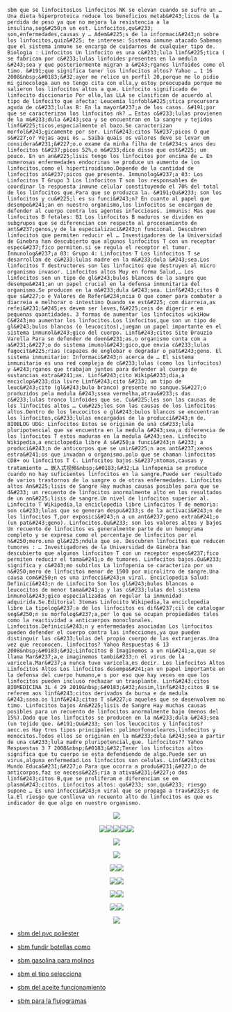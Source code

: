 
```
sbm que se linfocitosLos linfocitos NK se elevan cuando se sufre un … Una dieta hiperproteica reduce los beneficios metab&#243;licos de la perdida de peso ya que no mejora la resistencia a la insulina,seg&#250;n un est. Linfocitos,qu&#233; son,enfermedades,causas y … Adem&#225;s de la informaci&#243;n sobre los linfocitos,quiz&#225; te interese: Sistema inmune atacado Sabemos que el sistema inmune se encarga de cuidarnos de cualquier tipo de. Biologia : Linfocitos Un linfocito es una c&#233;lula linf&#225;tica ( se fabrican por c&#233;lulas linfoides presentes en la medula &#243;sea y que posteriormente migran a &#243;rganos linfoides como el timo. &#191;que significa tener los linfocitos altos? Yahoo … 1 16 2008&nbsp;&#0183;&#32;ayer me relice un perfil 20,porque me lo pidio mi ginecologa aun no tengo cita con ella,y estoy preocupada porque me salieron los linfocitos altos a que. Linfocito significado de linfocito diccionario Por ello,las LLA se clasifican de acuerdo al tipo de linfocito que afecta: Leucemia linfobl&#225;stica precursora aguda de c&#233;lulas B: En la mayor&#237;a de los casos. &#191;por que se caracterizan los linfocitos nk? … Estas c&#233;lulas provienen de la m&#233;dula &#243;sea y se encuentran en la sangre y tejidos linf&#225;ticos,especialmente el bazo.Se caracterizan morfol&#243;gicamente por ser. Linf&#243;citos T&#237;picos O que s&#227;o? Vejas aqui os … Saiba quais os valores deve se levar em considera&#231;&#227;o.o exame da minha filha de tr&#234;s anos deu linfocitos t&#237;picos 52%,o m&#233;dico disse que est&#225; um pouco. En un an&#225;lisis tengo los linfocitos por encima de … En numerosas enfermedades endocrinas se produce un aumento de los linfocitos,como el hipertiroidismo.Depende de la cantidad de linfocitos at&#237;picos que presente. Inmunolog&#237;a 03: Los Linfocitos T Grupo 3 Los linfocitos T son los responsables de coordinar la respuesta inmune celular constituyendo el 70% del total de los linfocitos que.Para que se produzca la. &#191;Qu&#233; son los linfocitos y cu&#225;l es su funci&#243;n? En cuanto al papel que desempe&#241;an en nuestro organismo,los linfocitos se encargan de defender al cuerpo contra los agentes infecciosos. immunis: Mas que linfocitos B fetales: B1 Los linfocitos B maduros se dividen en subgrupos que se diferencian con respecto al procesamiento de ant&#237;genos,y de la especializaci&#243;n funcional. Descubren linfocitos que permiten reducir el … Investigadores de la Universidad de Ginebra han descubierto que algunos linfocitos T con un receptor espec&#237;fico permiten.si se regula el receptor el tumor. Inmunolog&#237;a 03: Grupo 4: Linfocitos T Los linfocitos T se desarrollan de c&#233;lulas madre en la m&#233;dula &#243;sea.Los linfocitos T destructores son los linfocitos que destruyen al micro organismo invasor. Linfocitos altos Muy en forma Salud,… Los linfocitos son un tipo de gl&#243;bulos blancos de la sangre que desempe&#241;an un papel crucial en la defensa inmunitaria del organismo.Se producen en la m&#233;dula &#243;sea. Linf&#243;citos O que s&#227;o e Valores de Refer&#234;ncia O que comer para combater a diarreia e melhorar o intestino Quando se est&#225; com diarreia,as refei&#231;&#245;es devem ser leves,f&#225;ceis de digerir e em pequenas quantidades. 3 formas de aumentar los linfocitos wikiHow C&#243;mo aumentar los linfocitos.Los linfocitos,que son un tipo de gl&#243;bulos blancos (o leucocitos),juegan un papel importante en el sistema inmunol&#243;gico del cuerpo. Linf&#243;citos Site Drauzio Varella Para se defender de doen&#231;as,o organismo conta com a a&#231;&#227;o do sistema imunol&#243;gico,que envia c&#233;lulas fagocit&#225;rias (capazes de englobar e degradar o pat&#243;geno. El sistema inmunitario: Informaci&#243;n acerca de … El sistema inmunitario es una red compleja de c&#233;lulas (como los linfocitos) y &#243;rganos que trabajan juntos para defender al cuerpo de sustancias extra&#241;as. Linf&#243;cito Wikip&#233;dia,a enciclop&#233;dia livre Linf&#243;cito &#233; um tipo de leuc&#243;cito (gl&#243;bulo branco) presente no sangue.S&#227;o produzidos pela medula &#243;ssea vermelha,atrav&#233;s das c&#233;lulas tronco linfoides que se. Cu&#225;les son las causas de los linfocitos altos … Cu&#225;les son las causas de los linfocitos altos.Dentro de los leucocitos o gl&#243;bulos blancos se encuentran los linfocitos,c&#233;lulas encargadas de la producci&#243;n de. BIOBLOG UDG: Linfocitos Estos se originan de una c&#233;lula pluripotencial que se encuentra en la medula &#243;sea,a diferencia de los linfocitos T estos maduran en la medula &#243;sea. Linfocito Wikipedia,a enciclopedia libre A s&#250;a funci&#243;n &#233; a produci&#243;n de anticorpos que se unir&#225;n aos ant&#237;xenos estra&#241;os que invadan o organismo.polo que se chaman linfocitos CD8+ ou linfocitos T C. Linfocitos bajos.S&#237;ntomas,causas y tratamiento … 嵌入式视频&nbsp;&#0183;&#32;La linfopenia se produce cuando no hay suficientes linfocitos en la sangre.Puede ser resultado de varios trastornos de la sangre o de otras enfermedades. Linfocitos altos An&#225;lisis de Sangre Hay muchas causas posibles para que se d&#233; un recuento de linfocitos anormalmente alto en los resultados de un an&#225;lisis de sangre.Un nivel de linfocitos superior al. Linfocito T Wikipedia,la enciclopedia libre Linfocitos T de memoria: son c&#233;lulas que se generan despu&#233;s de la activaci&#243;n de los linfocitos T,por exposici&#243;n a un ant&#237;geno extra&#241;o (un pat&#243;geno). Linfocitos.Qu&#233; son los valores altos y bajos Un recuento de linfocitos es generalmente parte de un hemograma completo y se expresa como el porcentaje de linfocitos por el n&#250;mero.una gl&#225;ndula que se. Descubren linfocitos que reducen tumores : … Investigadores de la Universidad de Ginebra han descubierto que algunos linfocitos T con un receptor espec&#237;fico permiten reducir el tama&#241;o de tumores. Linfocitos bajos.Qu&#233; significa y c&#243;mo subirlos La linfopenia se caracteriza por un n&#250;mero de linfocitos menor de 1500 por microlitro de sangre.Una causa com&#250;n es una infecci&#243;n viral. Enciclopedia Salud: Definici&#243;n de Linfocito Son los gl&#243;bulos blancos o leucocitos de menor tama&#241;o y las c&#233;lulas del sistema inmunol&#243;gico especializadas en regular la inmunidad adquirida.Se.Editorial 3temas Linfocito Wikipedia,la enciclopedia libre La tipolog&#237;a de los linfocitos es dif&#237;cil de catalogar seg&#250;n su morfolog&#237;a,por lo que se ocupan propiedades tales como la reactividad a anticuerpos monoclonales. Linfocitos.Definici&#243;n y enfermedades asociadas Los linfocitos pueden defender el cuerpo contra las infecciones,ya que pueden distinguir las c&#233;lulas del propio cuerpo de las extranjeras.Una vez que reconocen. linfocitos? Yahoo Respuestas 6 13 2008&nbsp;&#0183;&#32;Linfocitos B Imaginemos a un ni&#241;a,que se llama Mar&#237;a,e imaginemos tambi&#233;n el virus de la varicela.Mar&#237;a nunca tuvo varicela,es decir. Los linfocitos Altos Linfocitos Altos Los linfocitos desempe&#241;an un papel importante en la defensa del cuerpo humano,e s por eso que hay veces en que los linfocitos pueden incluso rechazar un trasplante. Linf&#243;citos BIOMEDICINA 3L 4 29 2010&nbsp;&#0183;&#32;Assim,linf&#243;citos B se referem aos linf&#243;citos derivados da bursa e da medula &#243;ssea.os linf&#243;citos T s&#227;o aqueles que se desenvolvem no timo. Linfocitos bajos An&#225;lisis de Sangre Hay muchas causas posibles para un recuento de linfocitos anormalmente bajo (menos del 15%).Dado que los linfocitos se producen en la m&#233;dula &#243;sea (un tejido que. &#191;Qu&#233; son los leucocitos y linfocitos? aecc.es Hay tres tipos principales: polimorfonucleares,linfocitos y monocitos.Todos ellos se originan en la m&#233;dula &#243;sea a partir de una c&#233;lula madre pluripotencial,que. linfocitos?? Yahoo Respuestas 3 7 2008&nbsp;&#0183;&#32;Tener los linfocitos altos significa que tu cuerpo se esta defendiendo de algo.Puede ser un virus,alguna enfermedad.Los linfocitos son celulas. Linf&#243;citos Mundo Educa&#231;&#227;o Para que ocorra a produ&#231;&#227;o de anticorpos,faz se necess&#225;ria a ativa&#231;&#227;o dos linf&#243;citos B,que se proliferam e diferenciam se em plasm&#243;citos. Linfocitos altos: qu&#233; son,qu&#233; riesgo supone … Es una infecci&#243;n viral que se propaga a trav&#233;s de la.El riesgo que conlleva un recuento alto de linfocitos es que es indicador de que algo en nuestro organismo. 
```

<div align="center">

<a href="https://es-crusher.shibang-china.com/github&k=sbm+que+se+linfocitos"><img src="https://static.shibang-china.com/es/crusher/logo.jpg"></a>

<a href="https://es-crusher.shibang-china.com/github&k=sbm+que+se+linfocitos"><img src="https://static.shibang-china.com/es/crusher/index.jpg"></a><a href="https://es-crusher.shibang-china.com/material.htmlgithub&k=sbm+que+se+linfocitos"><img src="https://static.shibang-china.com/es/crusher/material.jpg"></a><a href="https://es-crusher.shibang-china.com/application.htmlgithub&k=sbm+que+se+linfocitos"><img src="https://static.shibang-china.com/es/crusher/application.jpg"></a><a href="https://es-crusher.shibang-china.com/aboutus.htmlgithub&k=sbm+que+se+linfocitos"><img src="https://static.shibang-china.com/es/crusher/aboutus.jpg"></a><a href="https://es-crusher.shibang-china.com/contact.htmlgithub&k=sbm+que+se+linfocitos"><img src="https://static.shibang-china.com/es/crusher/contact.jpg"></a>

<a href="https://es-crusher.shibang-china.com/github&k=sbm+que+se+linfocitos"><img src="https://static.shibang-china.com/es/crusher/banner.jpg"></a>

<a href="https://swt.shibang-china.com/github&k=sbm+que+se+linfocitos"><img src="https://static.shibang-china.com/es/crusher/text.jpg"></a>

<a href="https://swt.shibang-china.com/github&k=sbm+que+se+linfocitos"><img src="https://static.shibang-china.com/es/crusher/chat.jpg"></a><a href="https://es-crusher.shibang-china.com/contact.htmlgithub&k=sbm+que+se+linfocitos"><img src="https://static.shibang-china.com/es/crusher/message.jpg"></a>

<a href="https://es-crusher.shibang-china.com/products/pe.htmlgithub&k=sbm+que+se+linfocitos"><img src="https://static.shibang-china.com/es/crusher/pe.jpg"></a><a href="https://es-crusher.shibang-china.com/products/pf.htmlgithub&k=sbm+que+se+linfocitos"><img src="https://static.shibang-china.com/es/crusher/pf.jpg"></a>

<a href="https://es-crusher.shibang-china.com/products/hpt.htmlgithub&k=sbm+que+se+linfocitos"><img src="https://static.shibang-china.com/es/crusher/hpt.jpg"></a><a href="https://es-crusher.shibang-china.com/products/vsi.htmlgithub&k=sbm+que+se+linfocitos"><img src="https://static.shibang-china.com/es/crusher/vsi.jpg"></a>

<a href="https://es-crusher.shibang-china.com/products/klv.htmlgithub&k=sbm+que+se+linfocitos"><img src="https://static.shibang-china.com/es/crusher/klv.jpg"></a><a href="https://es-crusher.shibang-china.com/products/portable.htmlgithub&k=sbm+que+se+linfocitos"><img src="https://static.shibang-china.com/es/crusher/portable.jpg"></a>

<a href="https://swt.shibang-china.com/github&k=sbm+que+se+linfocitos"><img src="https://static.shibang-china.com/es/crusher/case.jpg"></a>

</div>


* [sbm del pvc poliester](sbm%20del%20pvc%20poliester.md)

* [sbm fundir botellas como](sbm%20fundir%20botellas%20como.md)

* [sbm gasolina para molinos](sbm%20gasolina%20para%20molinos.md)

* [sbm el tipo selecciona](sbm%20el%20tipo%20selecciona.md)

* [sbm del aceite funcionamiento](sbm%20del%20aceite%20funcionamiento.md)

* [sbm para la flujogramas](sbm%20para%20la%20flujogramas.md)